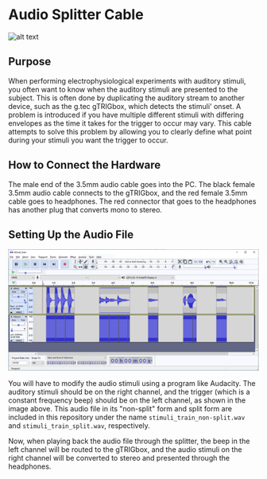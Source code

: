 # Audio Splitter Cable
![alt text](img/trigbox_and_splitter.png)

## Purpose
When performing electrophysiological experiments with auditory stimuli, you often want to know when the auditory stimuli are presented to the subject. This is often done by duplicating the auditory stream to another device, such as the g.tec gTRIGbox, which detects the stimuli' onset. A problem is introduced if you have multiple different stimuli with differing envelopes as the time it takes for the trigger to occur may vary. This cable attempts to solve this problem by allowing you to clearly define what point during your stimuli you want the trigger to occur.  

## How to Connect the Hardware
The male end of the 3.5mm audio cable goes into the PC. The black female 3.5mm audio cable connects to the gTRIGbox, and the red female 3.5mm cable goes to headphones. The red connector that goes to the headphones has another plug that converts mono to stereo.

## Setting Up the Audio File
![audacity](img/audacity_screenshot.png)

You will have to modify the audio stimuli using a program like Audacity. The auditory stimuli should be on the right channel, and the trigger (which is a constant frequency beep) should be on the left channel, as shown in the image above. This audio file in its "non-split" form and split form are included in this repository under the name `stimuli_train_non-split.wav` and `stimuli_train_split.wav`, respectively.

Now, when playing back the audio file through the splitter, the beep in the left channel will be routed to the gTRIGbox, and the audio stimuli on the right channel will be converted to stereo and presented through the headphones.
